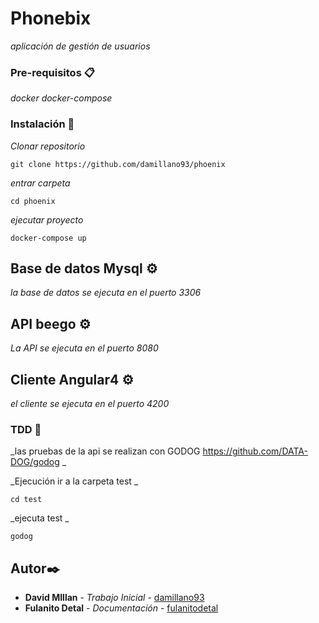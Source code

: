 # Phonebix

_aplicación de gestión  de usuarios_





### Pre-requisitos 📋

_docker_
_docker-compose_


### Instalación 🔧

_Clonar repositorio_

```
git clone https://github.com/damillano93/phoenix
```

_entrar carpeta_

```
cd phoenix 
```
_ejecutar proyecto_

```
docker-compose up 
```



## Base de datos Mysql ⚙️

_la base de datos se ejecuta en el puerto 3306_

## API beego  ⚙️

_La API se ejecuta en el puerto 8080_

## Cliente Angular4  ⚙️

_el cliente se ejecuta en el puerto 4200_

### TDD 🔩

_las pruebas de la api se realizan con GODOG https://github.com/DATA-DOG/godog _

_Ejecución ir a la carpeta test  _

```
cd test
```
_ejecuta test _

```
godog 
```



## Autor✒️



* **David MIllan** - *Trabajo Inicial* - [damillano93](https://github.com/damillano93)
* **Fulanito Detal** - *Documentación* - [fulanitodetal](#fulanito-de-tal)



